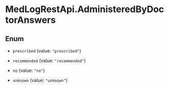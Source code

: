 # MedLogRestApi.AdministeredByDoctorAnswers

## Enum


* `prescribed` (value: `"prescribed"`)

* `recommended` (value: `"recommended"`)

* `no` (value: `"no"`)

* `unknown` (value: `"unknown"`)


